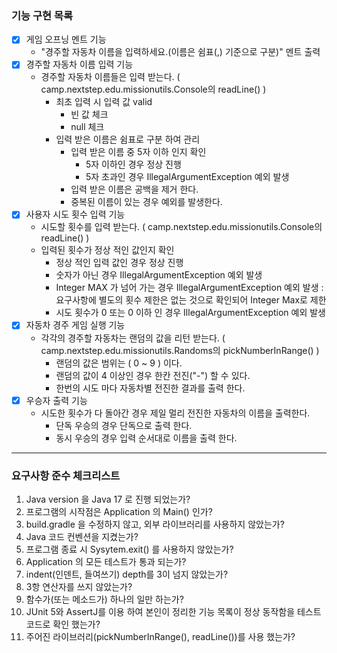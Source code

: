 ### 기능 구현 목록

-[x] 게임 오프닝 멘트 기능
    - "경주할 자동차 이름을 입력하세요.(이름은 쉼표(,) 기준으로 구분)" 멘트 출력
-[x] 경주할 자동차 이름 입력 기능
    - 경주할 자동차 이름들은 입력 받는다. ( camp.nextstep.edu.missionutils.Console의 readLine() )
        - 최초 입력 시 입력 값 valid
            - 빈 값 체크
            - null 체크
        - 입력 받은 이름은 쉼표로 구분 하여 관리
            - 입력 받은 이름 중 5자 이하 인지 확인
                - 5자 이하인 경우 정상 진행
                - 5자 초과인 경우 IllegalArgumentException 예외 발생
            - 입력 받은 이름은 공백을 제거 한다.
            - 중복된 이름이 있는 경우 예외를 발생한다.
-[x] 사용자 시도 횟수 입력 기능
    - 시도할 횟수를 입력 받는다. ( camp.nextstep.edu.missionutils.Console의 readLine() )
    - 입력된 횟수가 정상 적인 값인지 확인
        - 정상 적인 입력 값인 경우 정상 진행
        - 숫자가 아닌 경우 IllegalArgumentException 예외 발생
        - Integer MAX 가 넘어 가는 경우 IllegalArgumentException 예외 발생 : 요구사항에 별도의 횟수 제한은 없는 것으로 확인되어 Integer Max로 제한
        - 시도 횟수가 0 또는 0 이하 인 경우 IllegalArgumentException 예외 발생
-[x] 자동차 경주 게임 실행 기능
    - 각각의 경주할 자동차는 랜덤의 값을 리턴 받는다. ( camp.nextstep.edu.missionutils.Randoms의 pickNumberInRange() )
        - 랜덤의 값은 범위는 ( 0 ~ 9 ) 이다.
        - 랜덤의 값이 4 이상인 경우 한칸 전진("-") 할 수 있다.
        - 한번의 시도 마다 자동차별 전진한 결과를 출력 한다.
-[x] 우승자 출력 기능
    - 시도한 횟수가 다 돌아간 경우 제일 멀리 전진한 자동차의 이름을 출력한다.
        - 단독 우승의 경우 단독으로 출력 한다.
        - 동시 우승의 경우 입력 순서대로 이름을 출력 한다.

---

### 요구사항 준수 체크리스트

1. Java version 을 Java 17 로 진행 되었는가?
2. 프로그램의 시작점은 Application 의 Main() 인가?
3. build.gradle 을 수정하지 않고, 외부 라이브러리를 사용하지 않았는가?
4. Java 코드 컨벤션을 지켰는가?
5. 프로그램 종료 시 Sysytem.exit() 를 사용하지 않았는가?
6. Application 의 모든 테스트가 통과 되는가?
7. indent(인덴트, 들여쓰기) depth를 3이 넘지 않았는가?
8. 3항 연산자를 쓰지 않았는가?
9. 함수가(또는 메소드가) 하나의 일만 하는가?
10. JUnit 5와 AssertJ를 이용 하여 본인이 정리한 기능 목록이 정상 동작함을 테스트 코드로 확인 했는가?
11. 주어진 라이브러리(pickNumberInRange(), readLine())를 사용 했는가?
